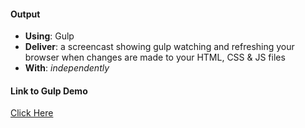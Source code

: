 #### Output
- **Using**: Gulp
- **Deliver**: a screencast showing gulp watching and refreshing your browser when changes are made to your HTML, CSS & JS files
- **With**: *independently*

#### Link to Gulp Demo
[Click Here](https://youtu.be/t6OAt-HnT1g)